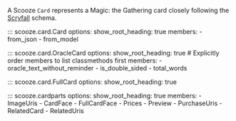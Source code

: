 A Scooze `Card` represents a Magic: the Gathering card closely following the
[Scryfall](https://scryfall.com/docs/api/cards) schema.

::: scooze.card.Card
    options:
        show_root_heading: true
        members:
            - from_json
            - from_model

::: scooze.card.OracleCard
    options:
        show_root_heading: true
        # Explicitly order members to list classmethods first
        members:
            - oracle_text_without_reminder
            - is_double_sided
            - total_words

::: scooze.card.FullCard
    options:
        show_root_heading: true

::: scooze.cardparts
    options:
        show_root_heading: true
        members:
            - ImageUris
            - CardFace
            - FullCardFace
            - Prices
            - Preview
            - PurchaseUris
            - RelatedCard
            - RelatedUris
